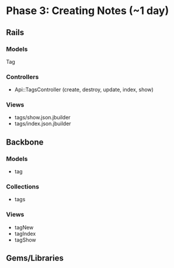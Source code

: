 # Phase 3: Creating Notes (~1 day)

## Rails
### Models
Tag

### Controllers
* Api::TagsController (create, destroy, update, index, show)


### Views
* tags/show.json.jbuilder
* tags/index.json.jbuilder

## Backbone
### Models
* tag

### Collections
* tags

### Views
* tagNew
* tagIndex
* tagShow

## Gems/Libraries
